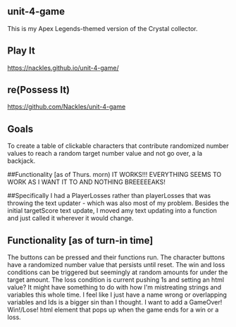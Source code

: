 ## unit-4-game
This is my Apex Legends-themed version of the Crystal collector. 

## Play It
https://nackles.github.io/unit-4-game/

## re(Possess It)
https://github.com/Nackles/unit-4-game

## Goals
To create a table of clickable characters that contribute randomized number values to reach a random target number value and not go over, a la backjack.

##Functionality [as of Thurs. morn)
IT WORKS!!! EVERYTHING SEEMS TO WORK AS I WANT IT TO AND NOTHING BREEEEEAKS!

##Specifically
I had a PlayerLosses rather than playerLosses that was throwing the text updater - which was also most of my problem. Besides the initial targetScore text update, I moved amy text updating into a function and just called it wherever it would change.

## Functionality [as of turn-in time]
The buttons can be pressed and their functions run. The character buttons have a randomized number value that persists until reset. The win and loss conditions can be triggered but seemingly at random amounts for under the target amount. The loss condition is current pushing 1s and setting an html value? It might have something to do with how I'm mistreating strings and variables this whole time. I feel like I just have a name wrong or overlapping variables and Ids is a bigger sin than I thought. I want to add a GameOver! Win!/Lose! html element that pops up when the game ends for a win or a loss.